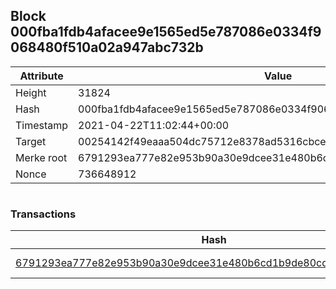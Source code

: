 ## Block 000fba1fdb4afacee9e1565ed5e787086e0334f9068480f510a02a947abc732b

Attribute | Value
--- | ---
Height | 31824
Hash | 000fba1fdb4afacee9e1565ed5e787086e0334f9068480f510a02a947abc732b
Timestamp | 2021-04-22T11:02:44+00:00
Target | 00254142f49eaaa504dc75712e8378ad5316cbcead634704b3734b6271167cc4
Merke root | 6791293ea777e82e953b90a30e9dcee31e480b6cd1b9de80cd8abc3305abf8b2
Nonce | 736648912

```

```

### Transactions

Hash | Amount
--- | ---
[6791293ea777e82e953b90a30e9dcee31e480b6cd1b9de80cd8abc3305abf8b2](6791293ea777e82e953b90a30e9dcee31e480b6cd1b9de80cd8abc3305abf8b2.md) | 10.00000000 SKEPTI 
